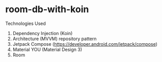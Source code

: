 # room-db-with-koin
Technologies Used
1. Dependency Injection (Koin)
2. Architecture (MVVM) repository pattern
3. Jetpack Compose (https://developer.android.com/jetpack/compose)
4. Material YOU (Material Design 3)
5. Room 
